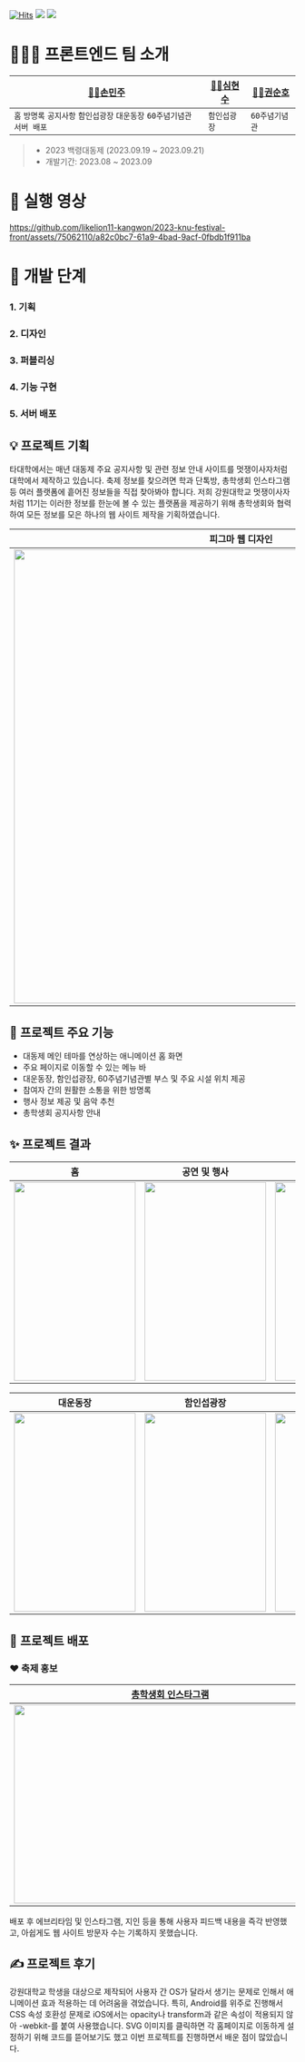 [![Hits](https://hits.seeyoufarm.com/api/count/incr/badge.svg?url=https%3A%2F%2Fgithub.com%2Flikelion11-kangwon%2F2023-knu-festival-front&count_bg=%23A05DDE&title_bg=%23555555&icon=github.svg&icon_color=%23E7E7E7&title=hits&edge_flat=false)](https://hits.seeyoufarm.com)
<img src="https://img.shields.io/badge/react-61DAFB?style=flat&logo=react&logoColor=black">
<img src="https://img.shields.io/badge/spring-6DB33F?style=flat&logo=spring&logoColor=white">

# 👩‍👦‍🧒 프론트엔드 팀 소개
|[👩‍💻손민주](https://github.com/mango606)|[👨‍💻심현수](https://github.com/memorial0)|[👨‍💻권순호](https://github.com/suno-boy)|
|---|---|---|
|`홈` `방명록` `공지사항` `함인섭광장` `대운동장` `60주념기념관` `서버 배포`|`함인섭광장`|`60주념기념관`|

> - 2023 백령대동제 (2023.09.19 ~ 2023.09.21)
> - 개발기간: 2023.08 ~ 2023.09

# 📱 실행 영상
https://github.com/likelion11-kangwon/2023-knu-festival-front/assets/75062110/a82c0bc7-61a9-4bad-9acf-0fbdb1f911ba

# 🔗 개발 단계
### 1. 기획
### 2. 디자인
### 3. 퍼블리싱
### 4. 기능 구현
### 5. 서버 배포

## 💡 프로젝트 기획
타대학에서는 매년 대동제 주요 공지사항 및 관련 정보 안내 사이트를 멋쟁이사자처럼 대학에서 제작하고 있습니다.
축제 정보를 찾으려면 학과 단톡방, 총학생회 인스타그램 등 여러 플랫폼에 흩어진 정보들을 직접 찾아봐야 합니다.
저희 강원대학교 멋쟁이사자처럼 11기는 이러한 정보를 한눈에 볼 수 있는 플랫폼을 제공하기 위해 총학생회와 협력하여 모든 정보를 모은 하나의 웹 사이트 제작을 기획하였습니다.

|피그마 웹 디자인|
|---|
|<img src="https://github.com/likelion11-kangwon/2023-knu-festival-front/assets/75062110/f6c5d360-5620-4553-acc5-dcaf7bd6cbc2" width="800" />|


## 📂 프로젝트 주요 기능
- 대동제 메인 테마를 연상하는 애니메이션 홈 화면
- 주요 페이지로 이동할 수 있는 메뉴 바
- 대운동장, 함인섭광장, 60주념기념관별 부스 및 주요 시설 위치 제공
- 참여자 간의 원활한 소통을 위한 방명록
- 행사 정보 제공 및 음악 추천
- 총학생회 공지사항 안내

## ✨ 프로젝트 결과
|홈|공연 및 행사|방명록|공지사항|
|---|---|---|---|
|<img src="https://github.com/likelion11-kangwon/2023-knu-festival-front/assets/75062110/182f0978-b2d9-42c6-8940-85a215868c80" width="214" height="350" />|<img src="https://github.com/likelion11-kangwon/2023-knu-festival-front/assets/75062110/e213587e-1035-4421-ba17-a1eef4a4e86a" width="214" height="350" />|<img src="https://github.com/likelion11-kangwon/2023-knu-festival-front/assets/75062110/da2730e8-5ab8-49c3-b8c8-08dff9bb0df9" width="214" height="350" />|<img src="https://github.com/likelion11-kangwon/2023-knu-festival-front/assets/75062110/af3059a7-0f7a-49e4-a579-0e5af0ac5fcb" width="214" height="350" />|

|대운동장|함인섭광장|60주년기념관|제작자|
|---|---|---|---|
|<img src="https://github.com/likelion11-kangwon/2023-knu-festival-front/assets/75062110/fd76c306-bd74-421f-9b9b-788199ed832d" width="214" height="350" />|<img src="https://github.com/likelion11-kangwon/2023-knu-festival-front/assets/75062110/7ef405dd-7814-49d4-abce-80a1ab56a233" width="214" height="350" />|<img src="https://github.com/likelion11-kangwon/2023-knu-festival-front/assets/75062110/f1782dbb-31b6-4f32-867a-5913a10e2a5a" width="214" height="350" />|<img src="https://github.com/likelion11-kangwon/2023-knu-festival-front/assets/75062110/252f7c18-04ce-4a35-a1ea-778f1620466c" width="214" height="350" />|

## 👏 프로젝트 배포
### ❤️ 축제 홍보
|[총학생회 인스타그램](https://www.instagram.com/p/CxFOU-ArRib/?utm_source=ig_web_copy_link&igshid=MzRlODBiNWFlZA%3D%3D)|[교내 에브리타임](https://everytime.kr/380617/v/316703120)|
|---|---|
|<img src="https://github.com/likelion11-kangwon/2023-knu-festival-front/assets/75062110/a9684c03-3010-4711-aad4-9890cd8a22cb" width="550" height="350" />|<img src="https://github.com/likelion11-kangwon/2023-knu-festival-front/assets/75062110/a3f89f0a-eb9c-4217-b70a-c1045e8e6117" width="350" height="350" />|

배포 후 에브리타임 및 인스타그램, 지인 등을 통해 사용자 피드백 내용을 즉각 반영했고,
아쉽게도 웹 사이트 방문자 수는 기록하지 못했습니다.

## ✍️ 프로젝트 후기
강원대학교 학생을 대상으로 제작되어 사용자 간 OS가 달라서 생기는 문제로 인해서 애니메이션 효과 적용하는 데 어려움을 겪었습니다.
특히, Android를 위주로 진행해서 CSS 속성 호환성 문제로 iOS에서는 opacity나 transform과 같은 속성이 적용되지 않아 -webkit-를 붙여 사용했습니다.
SVG 이미지를 클릭하면 각 홈페이지로 이동하게 설정하기 위해 코드를 뜯어보기도 했고 이번 프로젝트를 진행하면서 배운 점이 많았습니다.

